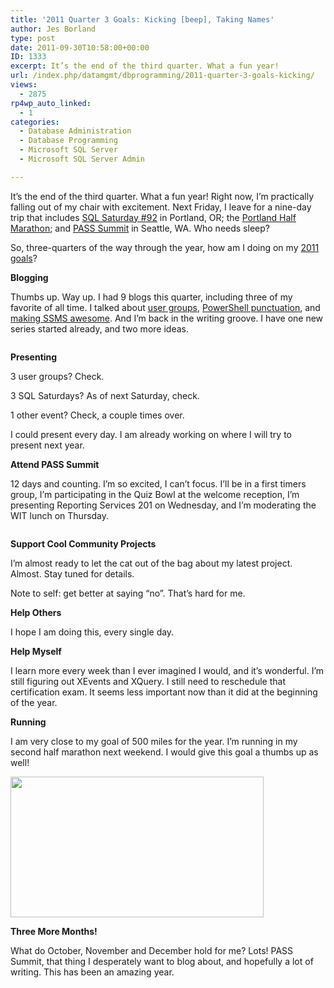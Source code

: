 ```yaml
---
title: '2011 Quarter 3 Goals: Kicking [beep], Taking Names'
author: Jes Borland
type: post
date: 2011-09-30T10:58:00+00:00
ID: 1333
excerpt: It’s the end of the third quarter. What a fun year!
url: /index.php/datamgmt/dbprogramming/2011-quarter-3-goals-kicking/
views:
  - 2875
rp4wp_auto_linked:
  - 1
categories:
  - Database Administration
  - Database Programming
  - Microsoft SQL Server
  - Microsoft SQL Server Admin

---
```

It’s the end of the third quarter. What a fun year! Right now, I’m practically falling out of my chair with excitement. Next Friday, I leave for a nine-day trip that includes [SQL Saturday #92][1] in Portland, OR; the [Portland Half Marathon][2]; and [PASS Summit][3] in Seattle, WA. Who needs sleep? 

So, three-quarters of the way through the year, how am I doing on my [2011 goals][4]? 

**Blogging** 

Thumbs up. Way up. I had 9 blogs this quarter, including three of my favorite of all time. I talked about [user groups][5], [PowerShell punctuation][6], and [making SSMS awesome][7]. And I’m back in the writing groove. I have one new series started already, and two more ideas. 

<p align="center">
  <img src="http://farm1.static.flickr.com/23/24720422_1453032576.jpg" alt="" title="" />
</p>

**Presenting** 

3 user groups? Check.
  
3 SQL Saturdays? As of next Saturday, check.
  
1 other event? Check, a couple times over. 

I could present every day. I am already working on where I will try to present next year. 

**Attend PASS Summit** 

12 days and counting. I’m so excited, I can’t focus. I’ll be in a first timers group, I’m participating in the Quiz Bowl at the welcome reception, I’m presenting Reporting Services 201 on Wednesday, and I’m moderating the WIT lunch on Thursday. 

<p align="center">
  <img src="/wp-content/uploads/users/grrlgeek/PASS_2011_SpeakingButton_180x180-black.png?mtime=1312531636" alt="" title="" />
</p>

**Support Cool Community Projects** 

I’m almost ready to let the cat out of the bag about my latest project. Almost. Stay tuned for details. 

Note to self: get better at saying “no”. That’s hard for me. 

**Help Others** 

I hope I am doing this, every single day.

**Help Myself** 

I learn more every week than I ever imagined I would, and it’s wonderful. I’m still figuring out XEvents and XQuery. I still need to reschedule that certification exam. It seems less important now than it did at the beginning of the year. 

**Running** 

I am very close to my goal of 500 miles for the year. I’m running in my second half marathon next weekend. I would give this goal a thumbs up as well! 

<div class="image_block">
  <a href="/wp-content/uploads/blogs/All/runningshoes.jpg?mtime=1317387489"><img alt="" src="/wp-content/uploads/blogs/All/runningshoes.jpg?mtime=1317387489" width="405" height="225" /></a>
</div>

**Three More Months!** 

What do October, November and December hold for me? Lots! PASS Summit, that thing I desperately want to blog about, and hopefully a lot of writing. This has been an amazing year.

 [1]: http://sqlsaturday.com/92/eventhome.aspx
 [2]: http://www.portlandmarathon.org/
 [3]: http://www.sqlpass.org/summit/2011/
 [4]: /index.php/DataMgmt/DataDesign/2011-goals-bring-it-on
 [5]: /index.php/All/?p=1313
 [6]: /index.php/All/?p=1346
 [7]: /index.php/All/?p=1414